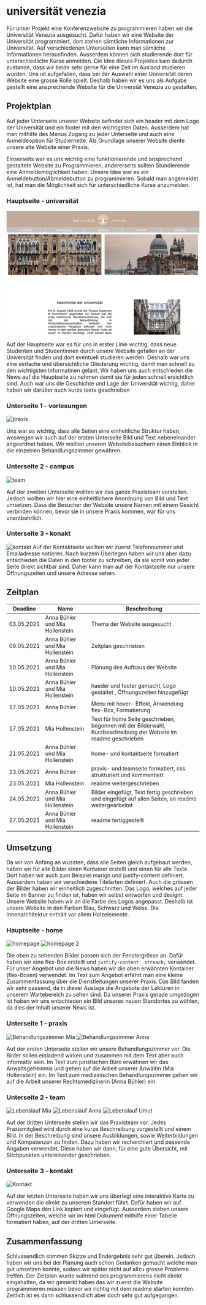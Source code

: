 # universität venezia

Für unser Projekt eine Konferenzwebsite zu programmieren haben wir die Universität Venezia ausgesucht. Dafür haben wir eine Website der Universität programmiert, dort stehen sämtliche Informationen zur Universität. Auf verschiedenen Unterseiten kann man sämliche Informationen herausfinden. Ausserdem können sich studierende dort für unterschiedliche Kurse anmelden. 
Die Idee dieses Projektes kam dadurch zustande, dass wir beide sehr gerne für eine Zeit im Ausland studieren würden. Uns ist aufgefallen, dass bei der Auswahl einer Universität deren Website eine grosse Rolle spielt. Deshalb haben wir es uns als Aufgabe gestellt eine ansprechende Website für die Universiät Venezia zu gestalten.

## Projektplan

Auf jeder Unterseite unserer Website befindet sich ein header mit dem Logo der Universität und ein footer mit den wichtigsten Daten. Ausserdem hat man mithilfe des Menus Zugang zu jeder Unterseite und auch eine Anmeldeoption für Studiernede. Als Grundlage unserer Website diente unsere alte Website einer Praxis.

Einserseits war es uns wichtig eine funktionierende und ansprechend gestaltete Website zu Programmieren, andererseits sollten Stundierende eine Anmeldemöglichkeit haben. Unsere Idee war es ein Anmeldebutton/Abmeldebutton zu programmieren. Sobald man angemeldet ist, hat man die Möglichkeit sich für unterschiedliche Kurse anzumelden.  

### Hauptseite - universität
![home](src/bilder/unive_home.png)

Auf der Hauptseite war es für uns in erster Linie wichtig, dass neue Studenten und Studentinnen durch unsere Website gefallen an der Universität finden und dort eventuell studieren werden. Deshalb war uns eine einfache und übersichtliche Gliederung wichtig, damit man schnell zu den wichtigsten Informatinen gelant. Wir haben uns auch entschieden die News auf die Hauptseite zu nehmen damit sie für jeden schnell ersichtlich sind. Auch war uns die Geschichte und Lage der Universität wichtig, daher haben wir darüber auch kurze texte geschrieben 

### Unterseite 1 - vorlesungen
![praxis](bilder/Vorlesungen.png)

Uns war es wichtig, dass alle Seiten eine einheitliche Struktur haben, weswegen wir auch auf der ersten Unterseite Bild und Text nebeneinander angeordnet haben. Wir wollten unseren Websitebesuchern einen Einblick in die einzelnen Behandlungszimmer gewähren. 

### Unterseite 2 - campus
![team](bilder/campus.png)

Auf der zweiten Unterseite wollten wir das ganze Praxisteam vorstellen. Jedoch wollten wir hier eine einheitlichere Anordnung von Bild und Text umsetzen. Dass die Besucher der Website unsere Namen mit einem Gesicht verbinden können, bevor sie in unsere Praxis kommen, war für uns unentbehrlich. 

### Unterseite 3 - konakt
![kontakt](bilder/kontakt.png)
Auf der Kontaktseite wollten wir zuerst Telefonnummer und Emailadresse notieren. Nach kurzem Überlegen haben wir uns aber dazu entschieden die Daten in den footer zu schreiben, da sie somit von jeder Seite direkt sichtbar sind. Daher kann man auf der Kontaktseite nur unsere Öffnungszeiten und unsere Adresse sehen.


## Zeitplan



| Deadline | Name | Beschreibung |
| --- | --- | --- |
| 03.05.2021 | Anna Bühler und Mia Hollenstein | Thema der Website ausgesucht |
| 09.05.2021 | Anna Bühler und Mia Hollenstein| Zeitplan geschrieben|
| 10.05.2021 | Anna Bühler und Mia Hollenstein | Planung des Aufbaus der Website |
| 10.05.2021 |  Anna Bühler und Mia Hollenstein| haeder und footer gemacht, Logo gestaltet , Öffnungszeiten hinzugefügt|
| 17.05.2021 | Anna Bühler |Menu mit hover- Effekt, Anwendung flex-Box, Formatierung |
| 17.05.2021 | Mia Hollenstein | Text für home Seite geschrieben, begonnen mit der Bilderwahl, Kurzbeschreibung der Website im readme geschrieben |
| 21.05.2021 | Anna Bühler und Mia Hollenstein | home- und kontaktseite formatiert |
| 23.05.2021 | Anna Bühler | praxis- und teamseite formatiert, css strukturiert und kommentiert || 04.01.2021 | Vorname Name | Das wird gemacht |
| 23.05.2021 | Mia Hollenstein | readme weitergeschrieben |
| 24.05.2021 | Anna Bühler und Mia Hollenstein | Bilder eingefügt, Text fertig geschrieben und eingefügt auf allen Seiten, an readme  weitergearbeitet  |
| 27.05.2021| Anna Bühler und Mia Hollenstein| readme fertiggestellt|


## Umsetzung
Da wir von Anfang an wussten, dass alle Seiten gleich aufgebaut werden, haben wir für alle Bilder einen Kontainer erstellt und einen für alle Texte. Dort haben wir auch zum Beispiel marign und justify-content definiert. Ausserdem haben wir verschiedene Titelarten definiert. Auch die grössen der Bilder haben wir einheitlich zugeschnitten.
Das Logo, welches auf jeder Seite im Banner zu finden ist, haben wir selbst entworfen und designt. Unsere Website haben wir an die Farbe des Logos angepasst. Deshalb ist unsere Website in den Farben Blau, Schwarz und Weiss. Die Innenarchitektur enthält vor allem Holzelemente. 

### Hauptseite - home
![homepage](bilder/Homepage.png)
![homepage 2](bilder/Homepage2.png)

Die oben zu sehenden Bilder passen sich der Fenstergrösse an. Dafür haben wir eine flex-Box erstellt und `justify-content: streach;` verwendet. Für unser Angebot und die News haben wir die oben erwähnten Kontainer (flex-Boxen) verwendet. Im Text zum Angebot erfährt man eine kleine Zusammenfassung über die Dienstleitungen unserer Praxis. Das Bild fanden wir sehr passend, da in dieser Auslage die Angebote der Lektüren in unserem Wartebereich zu sehen sind. Da unserer Praxis gerade umgezogen ist haben wir uns entschieden ein Bild unseres neuen Standortes zu wählen, da dies der Inhalt unserer News ist.

### Unterseite 1 - praxis
![Behandlungszimmer Mia](bilder/BehandlungszimmerMia.png)
![Behandlungszimmer Anna](bilder/BehandlungszimmerAnna.png)

Auf der ersten Unterseite stellen wir unsere Behandlungszimmer vor. Die Bilder sollen einladend wirken und zusammen mit dem Text aber auch informativ sein. Im Text zum juristischen Büro erwähnen wir das Anwaltsgeheimnis und gehen auf die Arbeit unserer Anwältin (Mia Hollenstein) ein. Im Text zum medizinischen Behandlungszimmer gehen wir auf die Arbeit unserer Rechtsmedizinerin (Anna Bühler) ein. 

### Unterseite 2 - team
![Lebenslauf Mia](bilder/LebenslaufMia.png)
![Lebenslauf Anna](bilder/LebenslaufAnna.png)
![Lebenslauf Umut](bilder/LebenslaufUmut.png)

Auf der dritten Unterseite stellen wir das Praxisteam vor. Jedes Praxismitglied wird durch eine kurze Beschreibung vorgestellt und einem Bild. In der Beschreibung sind unsere Ausbildungen, sowie Weiterbildungen und Kompetenzen zu finden. Dazu haben wir recherchiert und passende Angaben verwendet. Diese haben wir dann, für eine gute Übersicht, mit Stichpunkten untereinander geschrieben. 

### Unterseite 3 - kontakt
![Kontakt](bilder/Kontakt.png)

Auf der letzten Unterseite haben wir uns überlegt eine interaktive Karte zu verwenden die direkt zu unserem Standort führt. Dafür haben wir auf Google Maps den Link kopiert und eingefügt. Ausserdem stehen unsere Öffnungszeiten, welche wir im html Dokument mithilfe einer Tabelle formatiert haben, auf der dritten Unterseite.

## Zusammenfassung

Schlussendlich stimmen Skizze und Endergebnis sehr gut überein. Jedoch haben wir uns bei der Planung auch schon Gedanken gemacht welche man gut umsetzen konnte, sodass wir später nicht auf allzu grosse Probleme treffen. Der Zeitplan wurde während des programmierens nicht direkt eingehalten, da wir gemerkt haben das wir zuerst die Website programmieren müssen bevor wir richtig mit dem readme starten konnten. Zeitlich ist es dann schlussendlich aber doch sehr gut aufgegangen. 